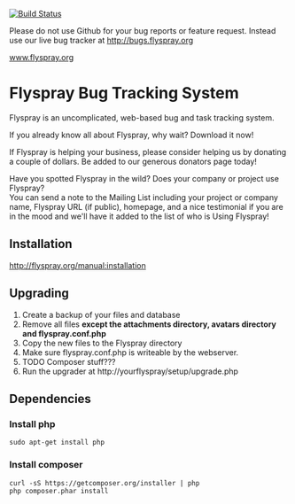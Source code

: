 [![Build Status](https://travis-ci.org/peterdd/flyspray.svg?branch=master)](https://travis-ci.org/peterdd/flyspray)

Please do not use Github for your bug reports or feature request. Instead use our live bug tracker at http://bugs.flyspray.org

www.flyspray.org

# Flyspray Bug Tracking System

Flyspray is an uncomplicated, web-based bug and task tracking system.

If you already know all about Flyspray, why wait? Download it now!

If Flyspray is helping your business, please consider helping us by donating a couple of dollars. 
Be added to our generous donators page today!

Have you spotted Flyspray in the wild? Does your company or project use Flyspray?  
You can send a note to the Mailing List including your project or company name, Flyspray URL (if public), 
homepage, and a nice testimonial if you are in the mood and we'll have it added to the list of who is Using Flyspray!

## Installation
http://flyspray.org/manual:installation

## Upgrading
1. Create a backup of your files and database  
2. Remove all files **except the attachments directory, avatars directory and flyspray.conf.php**  
3. Copy the new files to the Flyspray directory
4. Make sure flyspray.conf.php is writeable by the webserver.
5. TODO Composer stuff???
5. Run the upgrader at http://yourflyspray/setup/upgrade.php  

## Dependencies

### Install php
    sudo apt-get install php

### Install composer
    curl -sS https://getcomposer.org/installer | php  
    php composer.phar install  
